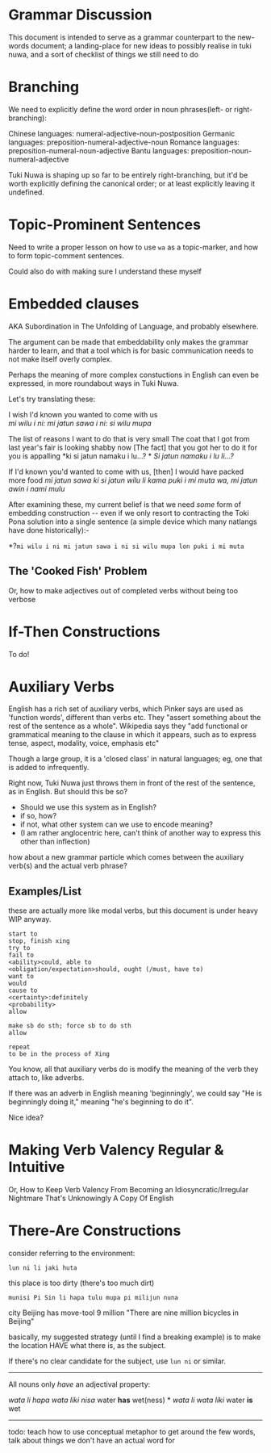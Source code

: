 Grammar Discussion
=======

This document is intended to serve as a grammar counterpart to the new-words document;
a landing-place for new ideas to possibly realise in tuki nuwa,
and a sort of checklist of things we still need to do

Branching
=========

We need to explicitly define the word order in noun phrases(left- or right-branching):


Chinese languages:  numeral-adjective-noun-postposition
Germanic languages: preposition-numeral-adjective-noun
Romance languages:  preposition-numeral-noun-adjective
Bantu languages:    preposition-noun-numeral-adjective

Tuki Nuwa is shaping up so far to be entirely right-branching,
but it'd be worth explicitly defining the canonical order;
or at least explicitly leaving it undefined.

Topic-Prominent Sentences
=========================

Need to write a proper lesson on how to use `wa` as a topic-marker,
and how to form topic-comment sentences.

Could also do with making sure I understand these myself

Embedded clauses
================

AKA Subordination in The Unfolding of Language, and probably elsewhere.

The argument can be made that embeddability only makes the grammar harder to learn,
and that a tool which is for basic communication needs to not make itself overly complex.

Perhaps the meaning of more complex constuctions in English can even be expressed,
in more roundabout ways in Tuki Nuwa.

Let's try translating these:

I wish I'd known you wanted to come with us  
*mi wilu i ni: mi jatun sawa i ni: si wilu mupa*

The list of reasons I want to do that is very small
The coat that I got from last year's fair is looking shabby now
[The fact] that you got her to do it for you is appalling
*ki si jatun namaku i lu...? *
*Si jatun namaku i lu li...?*

If I'd known you'd wanted to come with us, [then] I would have packed more food
*mi jatun sawa ki si jatun wilu li kama puki i mi muta wa, mi jatun awin i nami mulu*

After examining these, my current belief is that we need *some* form of embedding construction --
even if we only resort to contracting the Toki Pona solution into a single sentence
(a simple device which many natlangs have done historically):-

\*?`mi wilu i ni mi jatun sawa i ni si wilu mupa lon puki i mi muta`


The '__Cooked__ Fish' Problem
-----------------------------

Or, how to make adjectives out of completed verbs without being too verbose


If-Then Constructions
=====================

To do!

Auxiliary Verbs
===============

English has a rich set of auxiliary verbs, which Pinker says are used as 'function words', different than verbs etc.
They "assert something about the rest of the sentence as a whole".
Wikipedia says they "add functional or grammatical meaning to the clause in which it appears,
such as to express tense, aspect, modality, voice, emphasis etc"

Though a large group, it is a 'closed class' in natural languages; 
eg, one that is added to infrequently.

Right now, Tuki Nuwa just throws them in front of the rest of the sentence, as in English.
But should this be so?

* Should we use this system as in English?
* if so, how?
* if not, what other system can we use to encode meaning?
* (I am rather anglocentric here, can't think of another way to express this other than inflection)

how about a new grammar particle which comes between the auxiliary verb(s) and the actual verb phrase?

Examples/List
-----------------

these are actually more like modal verbs, but this document is under heavy WIP anyway.

```
start to
stop, finish xing
try to
fail to
<ability>could, able to
<obligation/expectation>should, ought (/must, have to)
want to
would
cause to
<certainty>:definitely
<probability>
allow

make sb do sth; force sb to do sth
allow

repeat
to be in the process of Xing
```

You know, all that auxiliary verbs do is modify the meaning of the verb they attach to,
like adverbs.

If there was an adverb in English meaning 'beginningly',
we could say "He is beginningly doing it," meaning "he's beginning to do it".

Nice idea?


Making Verb Valency Regular & Intuitive
=======================================

Or, How to Keep Verb Valency From Becoming an 
Idiosyncratic/Irregular Nightmare That's Unknowingly A Copy Of English

There-Are Constructions
=================

consider referring to the environment:

`lun ni li jaki huta`

this place is too dirty
(there's too much dirt)

`munisi Pi Sin li hapa tulu mupa pi milijun nuna`

city Beijing has       move-tool  9 million
"There are nine million bicycles in Beijing"

basically, my suggested strategy (until I find a breaking example)
is to make the location HAVE what there is, as the subject.

If there's no clear candidate for the subject, use `lun ni` or similar.

---------

All nouns only *have* an adjectival property:

*wata li hapa wata liki nisa* water **has** wet(ness)
\* *wata li wata liki* water **is** wet

-----

todo: teach how to use conceptual metaphor to get around the few words,
talk about things we don't have an actual word for